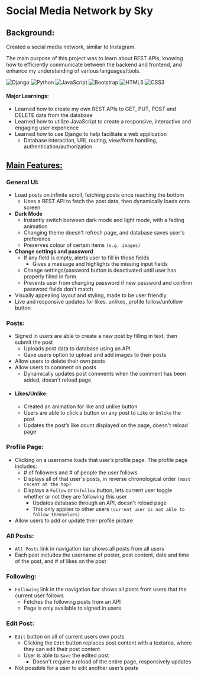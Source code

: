 # Social Media Network by Sky

## Background:

Created a social media network, similar to Instagram.

The main purpose of this project was to learn about REST APIs, knowing how to efficiently communicate between the backend and frontend, and enhance my understanding of various languages/tools.

![Django](https://img.shields.io/badge/django-%23092E20.svg?style=for-the-badge&logo=django&logoColor=white)
![Python](https://img.shields.io/badge/python-3670A0?style=for-the-badge&logo=python&logoColor=ffdd54)
![JavaScript](https://img.shields.io/badge/javascript-%23323330.svg?style=for-the-badge&logo=javascript&logoColor=%23F7DF1E)
![Bootstrap](https://img.shields.io/badge/bootstrap-%238511FA.svg?style=for-the-badge&logo=bootstrap&logoColor=white)
![HTML5](https://img.shields.io/badge/html5-%23E34F26.svg?style=for-the-badge&logo=html5&logoColor=white)
![CSS3](https://img.shields.io/badge/css3-%231572B6.svg?style=for-the-badge&logo=css3&logoColor=white)

#### Major Learnings:

-   Learned how to create my own REST APIs to GET, PUT, POST and DELETE data from the database
-   Learned how to utilize JavaScript to create a responsive, interactive and engaging user experience
-   Learned how to use Django to help facilitate a web application
    -   Database interaction, URL routing, view/form handling, authentication/authorization

## <u>Main Features:</u>

### **General UI:**

-   Load posts on infinite scroll, fetching posts once reaching the bottom
    -   Uses a REST API to fetch the post data, then dynamically loads onto screen
-   **Dark Mode**
    -   Instantly switch between dark mode and light mode, with a fading animation
    -   Changing theme doesn't refresh page, and database saves user's preference
    -   Preserves colour of certain items `(e.g. images)`
-   **Change settings and password**
    -   If any field is empty, alerts user to fill in those fields
        -   Gives a message and highlights the missing input fields
    -   Change settings/password button is deactivated until user has properly filled in form
    -   Prevents user from changing password if new password and confirm password fields don't match
-   Visually appealing layout and styling, made to be user friendly
-   Live and responsive updates for likes, unlikes, profile follow/unfollow button

### **Posts:**

-   Signed in users are able to create a new post by filling in text, then submit the post
    -   Uploads post data to database using an API
    -   Gave users option to upload and add images to their posts
-   Allow users to delete their own posts
-   Allow users to comment on posts
    -   Dynamically updates post comments when the comment has been added, doesn't reload page
-   #### **Likes/Unlike:**
    -   Created an animation for like and unlike button
    -   Users are able to click a button on any post to `Like` or `Unlike` the post
    -   Updates the post’s like count displayed on the page, doesn't reload page

### **Profile Page:**

-   Clicking on a username loads that user’s profile page. The profile page includes:
    -   \# of followers and \# of people the user follows
    -   Displays all of that user's posts, in reverse chronological order `(most recent at the top)`
    -   Displays a `Follow` or `Unfollow` button, lets current user toggle whether or not they are following this user
        -   Updates database through an API, doesn't reload page
        -   This only applies to other users `(current user is not able to follow themselves)`
-   Allow users to add or update their profile picture

### **All Posts:**

-   `All Posts` link in navigation bar shows all posts from all users
-   Each post includes the username of poster, post content, date and time of the post, and \# of likes on the post

### **Following:**

-   `Following` link in the navigation bar shows all posts from users that the current user follows
    -   Fetches the following posts from an API
    -   Page is only available to signed in users

### **Edit Post:**

-   `Edit` button on all of current users own posts
    -   Clicking the `Edit` button replaces post content with a textarea, where they can edit their post content
    -   User is able to `Save` the edited post
        -   Doesn't require a reload of the entire page, responsively updates
-   Not possible for a user to edit another user’s posts
